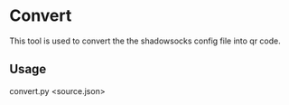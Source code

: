 # Convert

This tool is used to convert the the shadowsocks config file into qr code.

## Usage

convert.py <source.json>
